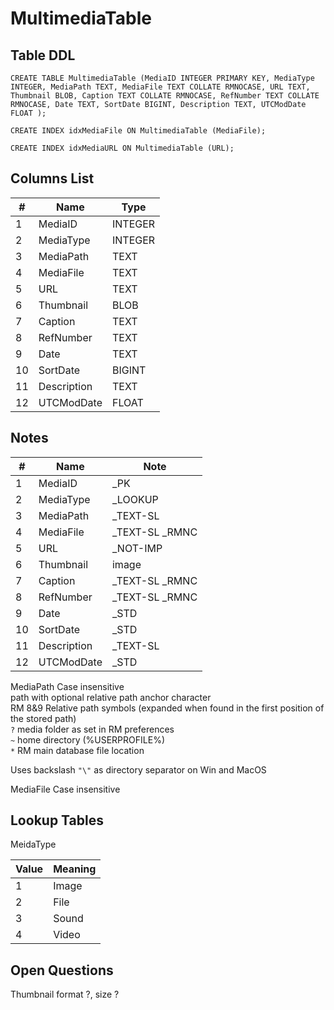 # MultimediaTable

## Table DDL

```
CREATE TABLE MultimediaTable (MediaID INTEGER PRIMARY KEY, MediaType INTEGER, MediaPath TEXT, MediaFile TEXT COLLATE RMNOCASE, URL TEXT, Thumbnail BLOB, Caption TEXT COLLATE RMNOCASE, RefNumber TEXT COLLATE RMNOCASE, Date TEXT, SortDate BIGINT, Description TEXT, UTCModDate FLOAT );

CREATE INDEX idxMediaFile ON MultimediaTable (MediaFile);

CREATE INDEX idxMediaURL ON MultimediaTable (URL);
```

## Columns List

| #   | Name        | Type    |
| --- | ----------- | ------- |
| 1   | MediaID     | INTEGER |
| 2   | MediaType   | INTEGER |
| 3   | MediaPath   | TEXT    |
| 4   | MediaFile   | TEXT    |
| 5   | URL         | TEXT    |
| 6   | Thumbnail   | BLOB    |
| 7   | Caption     | TEXT    |
| 8   | RefNumber   | TEXT    |
| 9   | Date        | TEXT    |
| 10  | SortDate    | BIGINT  |
| 11  | Description | TEXT    |
| 12  | UTCModDate  | FLOAT   |

## Notes

| #   | Name        | Note            |
| --- | ----------- | --------------- |
| 1   | MediaID     | _PK             |
| 2   | MediaType   | _LOOKUP         |
| 3   | MediaPath   | _TEXT-SL        |
| 4   | MediaFile   | _TEXT-SL  _RMNC |
| 5   | URL         | _NOT-IMP        |
| 6   | Thumbnail   | image           |
| 7   | Caption     | _TEXT-SL  _RMNC |
| 8   | RefNumber   | _TEXT-SL  _RMNC |
| 9   | Date        | _STD            |
| 10  | SortDate    | _STD            |
| 11  | Description | _TEXT-SL        |
| 12  | UTCModDate  | _STD            |



MediaPath  Case insensitive\
    path with optional relative path anchor character\
    RM 8&9 Relative path symbols (expanded when found in the first position of the stored path)\
    `?`    media folder as set in RM preferences\
    `~`    home directory  (%USERPROFILE%)\
    `*`    RM main database file location

Uses backslash `"\"` as directory separator on Win and MacOS

MediaFile   Case insensitive


## Lookup Tables

MeidaType

| Value | Meaning |
| :---- | :------ |
| 1     | Image   |
| 2     | File    |
| 3     | Sound   |
| 4     | Video   |

## Open Questions

Thumbnail  format ?, size ?



